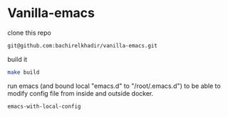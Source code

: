 # Vanilla-emacs

clone this repo

``` sh
git@github.com:bachirelkhadir/vanilla-emacs.git
```


build it

``` sh
make build
```

run emacs (and bound local "emacs.d" to "/root/.emacs.d") to be able to modify config file from inside and outside docker.

``` sh
emacs-with-local-config
```
